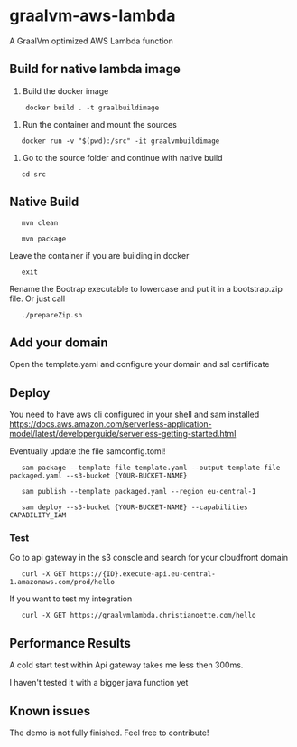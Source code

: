 # graalvm-aws-lambda

A GraalVm optimized AWS Lambda function

## Build for native lambda image

1. Build the docker image

```
    docker build . -t graalbuildimage
```

1. Run the container and mount the sources

```
   docker run -v "$(pwd):/src" -it graalvmbuildimage
```

1. Go to the source folder and continue with native build

```
   cd src
```


## Native Build 

```
   mvn clean

   mvn package
```

Leave the container if you are building in docker 

```
   exit
```


Rename the Bootrap executable to lowercase and put it in a bootstrap.zip file. Or just call

```
   ./prepareZip.sh
```

## Add your domain

Open the template.yaml and configure your domain and ssl certificate

## Deploy

You need to have aws cli configured in your shell and sam installed
https://docs.aws.amazon.com/serverless-application-model/latest/developerguide/serverless-getting-started.html

Eventually update the file samconfig.toml!

```
   sam package --template-file template.yaml --output-template-file packaged.yaml --s3-bucket {YOUR-BUCKET-NAME}
   
   sam publish --template packaged.yaml --region eu-central-1
   
   sam deploy --s3-bucket {YOUR-BUCKET-NAME} --capabilities CAPABILITY_IAM
```

### Test

Go to api gateway in the s3 console and search for your cloudfront domain 

```
   curl -X GET https://{ID}.execute-api.eu-central-1.amazonaws.com/prod/hello 
```

If you want to test my integration

```
   curl -X GET https://graalvmlambda.christianoette.com/hello
```

## Performance Results

A cold start test within Api gateway takes me less then 300ms.  

I haven't tested it with a bigger java function yet

## Known issues

The demo is not fully finished. Feel free to contribute!